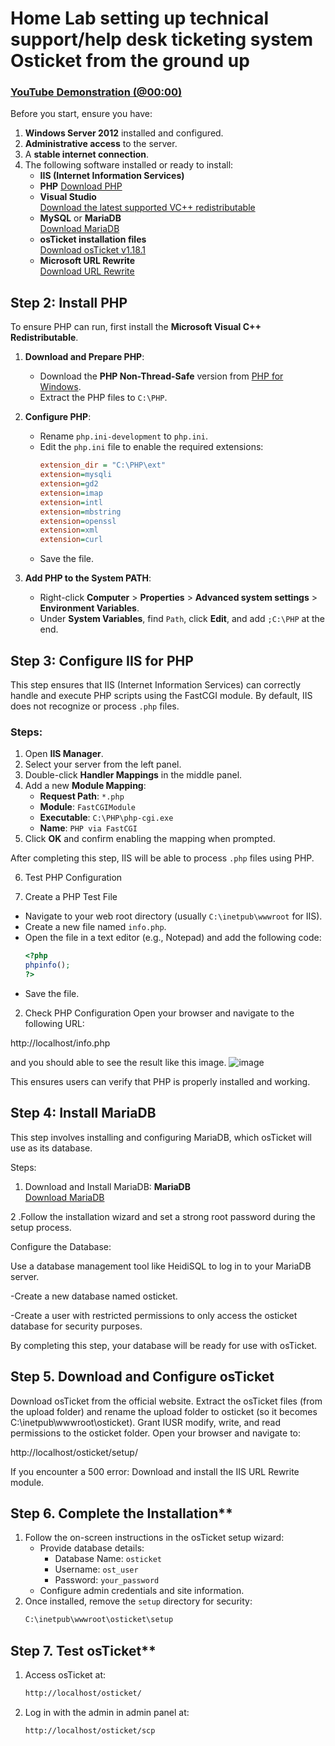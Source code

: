 <h1>Home Lab setting up technical support/help desk ticketing system Osticket from the ground up </h1>


  ### [YouTube Demonstration (@00:00)](https://www.youtube.com/watch?v=HWbCt6swSu8)


Before you start, ensure you have:

1. **Windows Server 2012** installed and configured.
2. **Administrative access** to the server.
3. A **stable internet connection**.
4. The following software installed or ready to install:
   - **IIS (Internet Information Services)**
   - **PHP** [Download PHP](https://windows.php.net/download#php-8.4)
   - **Visual Studio**  
     [Download the latest supported VC++ redistributable](https://learn.microsoft.com/en-us/cpp/windows/latest-supported-vc-redist?view=msvc-170#visual-studio-2015-2017-2019-and-2022)
   - **MySQL** or **MariaDB**  
     [Download MariaDB](https://mariadb.org/download/?t=mariadb&p=mariadb&r=11.6.2&os=windows&cpu=x86_64&pkg=msi&mirror=acorn)
   - **osTicket installation files**  
     [Download osTicket v1.18.1](https://github.com/osTicket/osTicket/releases/tag/v1.18.1)
   - **Microsoft URL Rewrite**  
     [Download URL Rewrite](https://www.iis.net/downloads/microsoft/url-rewrite)

## Step 2: Install PHP
To ensure PHP can run, first install the **Microsoft Visual C++ Redistributable**.

1. **Download and Prepare PHP**:
   - Download the **PHP Non-Thread-Safe** version from [PHP for Windows](https://windows.php.net/download#php-8.4).
   - Extract the PHP files to `C:\PHP`.

2. **Configure PHP**:
   - Rename `php.ini-development` to `php.ini`.
   - Edit the `php.ini` file to enable the required extensions:
     ```ini
     extension_dir = "C:\PHP\ext"
     extension=mysqli
     extension=gd2
     extension=imap
     extension=intl
     extension=mbstring
     extension=openssl
     extension=xml
     extension=curl
     ```
   - Save the file.

3. **Add PHP to the System PATH**:
   - Right-click **Computer** > **Properties** > **Advanced system settings** > **Environment Variables**.
   - Under **System Variables**, find `Path`, click **Edit**, and add `;C:\PHP` at the end.

## Step 3: Configure IIS for PHP

This step ensures that IIS (Internet Information Services) can correctly handle and execute PHP scripts using the FastCGI module. By default, IIS does not recognize or process `.php` files.

### Steps:
1. Open **IIS Manager**.
2. Select your server from the left panel.
3. Double-click **Handler Mappings** in the middle panel.
4. Add a new **Module Mapping**:
   - **Request Path**: `*.php`
   - **Module**: `FastCGIModule`
   - **Executable**: `C:\PHP\php-cgi.exe`
   - **Name**: `PHP via FastCGI`
5. Click **OK** and confirm enabling the mapping when prompted.

After completing this step, IIS will be able to process `.php` files using PHP.

6. Test PHP Configuration

 1. Create a PHP Test File
- Navigate to your web root directory (usually `C:\inetpub\wwwroot` for IIS).
- Create a new file named `info.php`.
- Open the file in a text editor (e.g., Notepad) and add the following code:
  ```php
  <?php
  phpinfo();
  ?>
- Save the file.
2. Check PHP Configuration
Open your browser and navigate to the following URL:

http://localhost/info.php


and you should able to see the result like this image.
![image](https://github.com/user-attachments/assets/a6d0af54-be69-424c-abfe-3f1b4e5c2088)


This ensures users can verify that PHP is properly installed and working.
## Step 4: Install MariaDB

This step involves installing and configuring MariaDB, which osTicket will use as its database.

Steps:

1. Download and Install MariaDB:
**MariaDB**  
     [Download MariaDB](https://mariadb.org/download/?t=mariadb&p=mariadb&r=11.6.2&os=windows&cpu=x86_64&pkg=msi&mirror=acorn)

2 .Follow the installation wizard and set a strong root password during the setup process.

Configure the Database:

Use a database management tool like HeidiSQL to log in to your MariaDB server.

  -Create a new database named osticket.

  -Create a user with restricted permissions to only access the osticket database for security purposes.

By completing this step, your database will be ready for use with osTicket.

## Step 5. Download and Configure osTicket

Download osTicket from the official website.
Extract the osTicket files (from the upload folder) and rename the upload folder to osticket (so it becomes C:\inetpub\wwwroot\osticket).
Grant IUSR modify, write, and read permissions to the osticket folder.
Open your browser and navigate to:

http://localhost/osticket/setup/

If you encounter a 500 error:
Download and install the IIS URL Rewrite module.

## Step 6. Complete the Installation**
   1. Follow the on-screen instructions in the osTicket setup wizard:
      - Provide database details:
         - Database Name: `osticket`
         - Username: `ost_user`
         - Password: `your_password`
      - Configure admin credentials and site information.
   2. Once installed, remove the `setup` directory for security:
      ```bash
      C:\inetpub\wwwroot\osticket\setup
      ```

## Step 7. Test osTicket**
   1. Access osTicket at:
      ```bash
      http://localhost/osticket/
      ```
   2. Log in with the admin in admin panel at:
      ```bash
      http://localhost/osticket/scp
      ```

